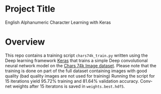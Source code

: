 # Project Title
English Alphanumeric Character Learning with Keras

# Overview
This repo contains a training script `chars74k_train.py` written using the Deep learning framework [Keras](http://www.keras.io) that trains a simple Deep convolutional neural network model on the [Chars 74k Image dataset](http://www.ee.surrey.ac.uk/CVSSP/demos/chars74k/#download).
Please note that the training is done on part of the full dataset containing images with good quality (bad quality images are not used for training)
Running the script for 15 iterations yield 95.72% training and 81.64% validation accuracy. Conv-net weights after 15 iteratons is saved in `weights.best.hdf5`.

